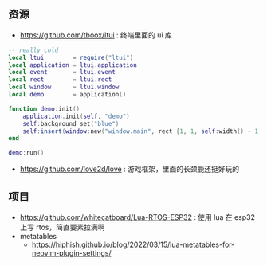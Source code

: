## 资源
- https://github.com/tboox/ltui : 终端里面的 ui 库
```lua
-- really cold
local ltui        = require("ltui")
local application = ltui.application
local event       = ltui.event
local rect        = ltui.rect
local window      = ltui.window
local demo        = application()

function demo:init()
    application.init(self, "demo")
    self:background_set("blue")
    self:insert(window:new("window.main", rect {1, 1, self:width() - 1, self:height() - 1}, "main window", true))
end

demo:run()
```
- https://github.com/love2d/love : 游戏框架，里面的长颈鹿还挺好玩的

## 项目
- https://github.com/whitecatboard/Lua-RTOS-ESP32 : 使用 lua 在 esp32 上写 rtos，简直要素拉满啊
- metatables
  - https://hiphish.github.io/blog/2022/03/15/lua-metatables-for-neovim-plugin-settings/
